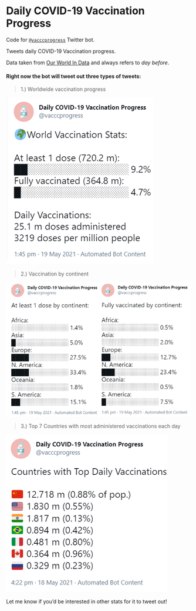 
<!-- README.md is generated from README.Rmd. Please edit that file -->

# Daily COVID-19 Vaccination Progress

Code for [`@vacccprogress`](https://twitter.com/vacccprogress) Twitter
bot.

Tweets daily COVID-19 Vaccination progress.

Data taken from [Our World In
Data](https://ourworldindata.org/covid-vaccinations) and always refers
to *day before*.

#### **Right now the bot will tweet out three types of tweets:**

> 1.) Worldwide vaccination progress

![](img/tweet1.png)

> 2.) Vaccination by continent

![](img/tweet2.png)

> 3.) Top 7 Countries with most administered vaccinations each day

![](img/tweet3.png)

Let me know if you’d be interested in other stats for it to tweet out\!
